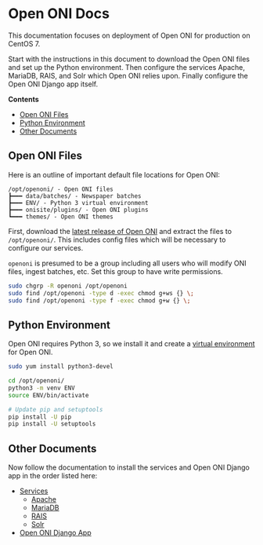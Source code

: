 # Open ONI Docs

This documentation focuses on deployment of Open ONI for production on CentOS 7.

Start with the instructions in this document to download the Open ONI files and
set up the Python environment. Then configure the services Apache, MariaDB,
RAIS, and Solr which Open ONI relies upon. Finally configure the Open ONI Django
app itself.

**Contents**

- [Open ONI Files](#open-oni-files)
- [Python Environment](#python-environment)
- [Other Documents](#other-documents)

## Open ONI Files
Here is an outline of important default file locations for Open ONI:

```
/opt/openoni/ - Open ONI files
┣━━━ data/batches/ - Newspaper batches
┣━━━ ENV/ - Python 3 virtual environment
┣━━━ onisite/plugins/ - Open ONI plugins
┗━━━ themes/ - Open ONI themes
```

First, download the [latest release of Open
ONI](https://github.com/open-oni/open-oni/releases) and extract the files to
`/opt/openoni/`. This includes config files which will be necessary to configure
our services.

`openoni` is presumed to be a group including all users who will modify ONI
files, ingest batches, etc. Set this group to have write permissions.

```bash
sudo chgrp -R openoni /opt/openoni
sudo find /opt/openoni -type d -exec chmod g+ws {} \;
sudo find /opt/openoni -type f -exec chmod g+w {} \;
```

## Python Environment
Open ONI requires Python 3, so we install it and create a [virtual
environment](https://docs.python.org/3.6/library/venv.html) for Open ONI.

```bash
sudo yum install python3-devel

cd /opt/openoni/
python3 -m venv ENV
source ENV/bin/activate

# Update pip and setuptools
pip install -U pip
pip install -U setuptools
```

## Other Documents
Now follow the documentation to install the services and Open ONI Django app in
the order listed here:

- [Services](/docs/install/centos/services/)
    - [Apache](/docs/install/centos/services/apache.md)
    - [MariaDB](/docs/install/centos/services/mariadb.md)
    - [RAIS](https://github.com/uoregon-libraries/rais-image-server/wiki/Installation)
    - [Solr](/docs/install/centos/services/solr.md)
- [Open ONI Django App](/docs/install/centos/openoni.md)


